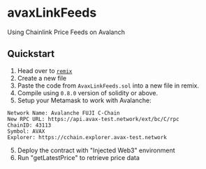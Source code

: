 # avaxLinkFeeds
Using Chainlink Price Feeds on Avalanch

## Quickstart
1. Head over to [`remix`](https://remix.ethereum.org/)
2. Create a new file
3. Paste the code from `AvaxLinkFeeds.sol` into a new file in remix. 
4. Compile using `0.8.0` version of solidity or above. 
5. Setup your Metamask to work with Avalanche:
```
Network Name: Avalanche FUJI C-Chain  
New RPC URL: https://api.avax-test.network/ext/bc/C/rpc  
ChainID: 43113  
Symbol: AVAX  
Explorer: https://cchain.explorer.avax-test.network  
```
5. Deploy the contract with "Injected Web3" environment
6. Run "getLatestPrice" to retrieve price data
